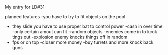 My entry for LD#31

planned features
-you have to try to fit objects on the pool
- they slide you have to use proper bat to control power
-cash in over time
-only certain amout can fit
-random objects
-enemies come in to kcok tings out
-explosion enemy knocks things off in random
- fps or on top
-closer more money
-buy turrets and more knock back guns